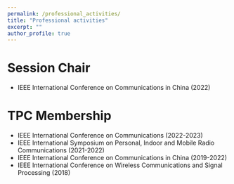 ```yaml
---
permalink: /professional_activities/
title: "Professional activities"
excerpt: ""
author_profile: true
---
```


# Session Chair
- IEEE International Conference on Communications in China (2022)

# TPC Membership
- IEEE International Conference on Communications (2022-2023)
- IEEE International Symposium on Personal, Indoor and Mobile Radio Communications (2021-2022)
- IEEE International Conference on Communications in China (2019-2022)
- IEEE International Conference on Wireless Communications and Signal Processing (2018)
